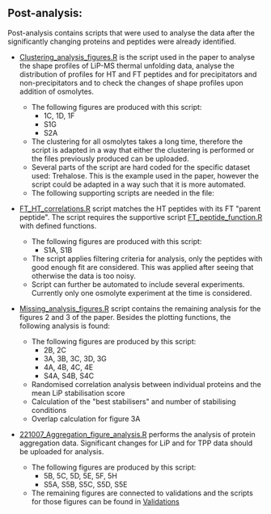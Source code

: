 Post-analysis:
  -

Post-analysis contains scripts that were used to analyse the data after the significantly changing proteins and peptides were already identified.

- [Clustering_analysis_figures.R](https://github.com/MoniPepelnjak/Thermal_unfolding/blob/master/Post-analysis/Clustering_analysis_figures.R) is the script used in the paper to analyse the shape profiles of LiP-MS thermal unfolding data, analyse the distribution of profiles for HT and FT peptides and for precipitators and non-precipitators and to check the changes of shape profiles upon addition of osmolytes. 
  - The following figures are produced with this script:
    - 1C, 1D, 1F
    - S1G
    - S2A
  - The clustering for all osmolytes takes a long time, therefore the script is adapted in a way that either the clustering is performed or the files previously produced can be uploaded.
  - Several parts of the script are hard coded for the specific dataset used: Trehalose. This is the example used in the paper, however the script could be adapted in a way such that it is more automated.
  - The following supporting scripts are needed in the file:


- [FT_HT_correlations.R](https://github.com/MoniPepelnjak/Thermal_unfolding/blob/master/Post-analysis/FT_HT_correlations.R) script matches the HT peptides with its FT "parent peptide". The script requires the supportive script [FT_peptide_function.R](https://github.com/MoniPepelnjak/Thermal_unfolding/blob/master/Post-analysis/Supportive_functions/FT_peptide_function.R) with defined functions. 
  - The following figures are produced with this script:
    - S1A, S1B
  - The script applies filtering criteria for analysis, only the peptides with good enough fit are considered. This was applied after seeing that otherwise the data is too noisy. 
  - Script can further be automated to include several experiments. Currently only one osmolyte experiment at the time is considered.
- [Missing_analysis_figures.R](https://github.com/MoniPepelnjak/Thermal_unfolding/blob/master/Post-analysis/Missing_analysis_figures.R) script contains the remaining analysis for the figures 2 and 3 of the paper. Besides the plotting functions, the following analysis is found:
  - The following figures are produced by this script:
    - 2B, 2C
    - 3A, 3B, 3C, 3D, 3G
    - 4A, 4B, 4C, 4E
    - S4A, S4B, S4C
  - Randomised correlation analysis between individual proteins and the mean LiP stabilisation score
  - Calculation of the "best stabilisers" and number of stabilising conditions
  - Overlap calculation for figure 3A
- [221007_Aggregation_figure_analysis.R](https://github.com/MoniPepelnjak/Thermal_unfolding/blob/master/Post-analysis/221007_Aggregation_figure_analysis.R) performs the analysis of protein aggregation data. Significant changes for LiP and for TPP data should be uploaded for analysis.
  - The following figures are produced by this script:
    - 5B, 5C, 5D, 5E, 5F, 5H
    - S5A, S5B, S5C, S5D, S5E
  - The remaining figures are connected to validations and the scripts for those figures can be found in [Validations](https://github.com/MoniPepelnjak/Thermal_unfolding/tree/master/Validations)
